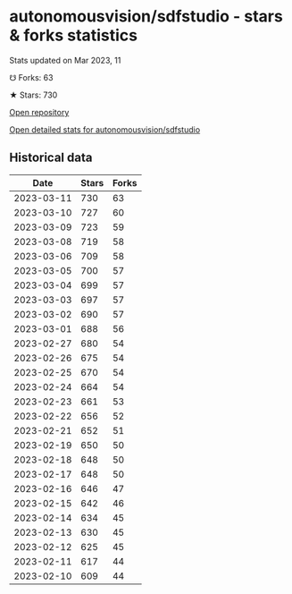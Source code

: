 # autonomousvision/sdfstudio - stars & forks statistics

Stats updated on Mar 2023, 11

☋ Forks: 63

★ Stars: 730

[Open repository](https://github.com/autonomousvision/sdfstudio)

[Open detailed stats for autonomousvision/sdfstudio](https://reviewgithub.com/rep/autonomousvision/sdfstudio)

## Historical data
| Date | Stars | Forks |
|------|-------|-------|
| 2023-03-11 | 730 | 63 | 
| 2023-03-10 | 727 | 60 | 
| 2023-03-09 | 723 | 59 | 
| 2023-03-08 | 719 | 58 | 
| 2023-03-06 | 709 | 58 | 
| 2023-03-05 | 700 | 57 | 
| 2023-03-04 | 699 | 57 | 
| 2023-03-03 | 697 | 57 | 
| 2023-03-02 | 690 | 57 | 
| 2023-03-01 | 688 | 56 | 
| 2023-02-27 | 680 | 54 | 
| 2023-02-26 | 675 | 54 | 
| 2023-02-25 | 670 | 54 | 
| 2023-02-24 | 664 | 54 | 
| 2023-02-23 | 661 | 53 | 
| 2023-02-22 | 656 | 52 | 
| 2023-02-21 | 652 | 51 | 
| 2023-02-19 | 650 | 50 | 
| 2023-02-18 | 648 | 50 | 
| 2023-02-17 | 648 | 50 | 
| 2023-02-16 | 646 | 47 | 
| 2023-02-15 | 642 | 46 | 
| 2023-02-14 | 634 | 45 | 
| 2023-02-13 | 630 | 45 | 
| 2023-02-12 | 625 | 45 | 
| 2023-02-11 | 617 | 44 | 
| 2023-02-10 | 609 | 44 | 

